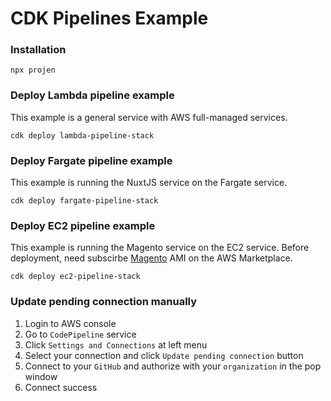 # CDK Pipelines Example

### Installation
```
npx projen
```

### Deploy Lambda pipeline example

This example is a general service with AWS full-managed services.
```
cdk deploy lambda-pipeline-stack
```

### Deploy Fargate pipeline example

This example is running the NuxtJS service on the Fargate service.

```
cdk deploy fargate-pipeline-stack
```

### Deploy EC2 pipeline example

This example is running the Magento service on the EC2 service.
Before deployment, need subscirbe [Magento](https://aws.amazon.com/marketplace/pp/prodview-zthfwp2zvh2fq) AMI on the AWS Marketplace.

```
cdk deploy ec2-pipeline-stack
```

### Update pending connection manually

1. Login to AWS console
2. Go to `CodePipeline` service
3. Click `Settings and Connections` at left menu
4. Select your connection and click `Update pending connection` button
5. Connect to your `GitHub` and authorize with your `organization` in the pop window
6. Connect success
